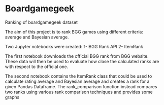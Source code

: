 # Boardgamegeek
Ranking of boardgamegeek dataset

The aim of this project is to rank BGG games using different criteria: average and Bayesian average.

Two Jupyter notebooks were created:
1- BGG Rank API
2- ItemRank

The first notebook downloads the official BGG rank from BGG website. These data will then be used to evaluate how close the calculated ranks are with respect to the official one.

The second notebook contains the ItemRank class that could be used to calculate rating average and Bayesian average and creates a rank for a given Pandas Dataframe.
The rank_comparison function instead compares two ranks using various rank comparison techniques and provides some graphs
